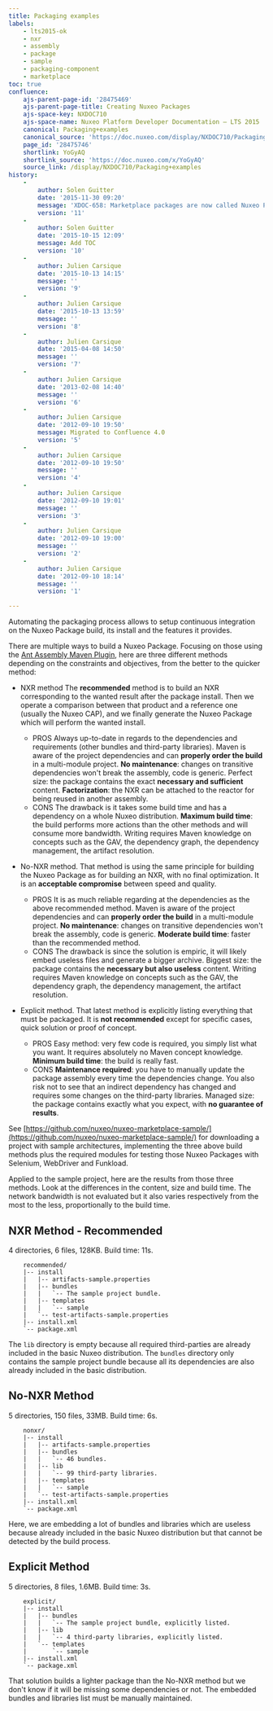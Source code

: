 ```yaml
---
title: Packaging examples
labels:
    - lts2015-ok
    - nxr
    - assembly
    - package
    - sample
    - packaging-component
    - marketplace
toc: true
confluence:
    ajs-parent-page-id: '28475469'
    ajs-parent-page-title: Creating Nuxeo Packages
    ajs-space-key: NXDOC710
    ajs-space-name: Nuxeo Platform Developer Documentation — LTS 2015
    canonical: Packaging+examples
    canonical_source: 'https://doc.nuxeo.com/display/NXDOC710/Packaging+examples'
    page_id: '28475746'
    shortlink: YoGyAQ
    shortlink_source: 'https://doc.nuxeo.com/x/YoGyAQ'
    source_link: /display/NXDOC710/Packaging+examples
history:
    - 
        author: Solen Guitter
        date: '2015-11-30 09:20'
        message: 'XDOC-658: Marketplace packages are now called Nuxeo Package'
        version: '11'
    - 
        author: Solen Guitter
        date: '2015-10-15 12:09'
        message: Add TOC
        version: '10'
    - 
        author: Julien Carsique
        date: '2015-10-13 14:15'
        message: ''
        version: '9'
    - 
        author: Julien Carsique
        date: '2015-10-13 13:59'
        message: ''
        version: '8'
    - 
        author: Julien Carsique
        date: '2015-04-08 14:50'
        message: ''
        version: '7'
    - 
        author: Julien Carsique
        date: '2013-02-08 14:40'
        message: ''
        version: '6'
    - 
        author: Julien Carsique
        date: '2012-09-10 19:50'
        message: Migrated to Confluence 4.0
        version: '5'
    - 
        author: Julien Carsique
        date: '2012-09-10 19:50'
        message: ''
        version: '4'
    - 
        author: Julien Carsique
        date: '2012-09-10 19:01'
        message: ''
        version: '3'
    - 
        author: Julien Carsique
        date: '2012-09-10 19:00'
        message: ''
        version: '2'
    - 
        author: Julien Carsique
        date: '2012-09-10 18:14'
        message: ''
        version: '1'

---
```

Automating the packaging process allows to setup continuous integration on the Nuxeo Package build, its install and the features it provides.

There are multiple ways to build a Nuxeo Package. Focusing on those using the [Ant Assembly Maven Plugin](https://github.com/nuxeo/ant-assembly-maven-plugin), here are three different methods depending on the constraints and objectives, from the better to the quicker method:

*   NXR method
    The **recommended** method is to build an NXR corresponding to the wanted result after the package install. Then we operate a comparison between that product and a reference one (usually the Nuxeo CAP), and we finally generate the Nuxeo Package which will perform the wanted install.

    *   PROS
        Always up-to-date in regards to the dependencies and requirements (other bundles and third-party libraries).
        Maven is aware of the project dependencies and can **properly order the build** in a multi-module project.
        **No maintenance**: changes on transitive dependencies won't break the assembly, code is generic.
        Perfect size: the package contains the exact **necessary and sufficient** content.
        **Factorization**: the NXR can be attached to the reactor for being reused in another assembly.
    *   CONS
        The drawback is it takes some build time and has a dependency on a whole Nuxeo distribution.
        **Maximum build time**: the build performs more actions than the other methods and will consume more bandwidth.
        Writing requires Maven knowledge on concepts such as the GAV, the dependency graph, the dependency management, the artifact resolution.
*   No-NXR method.
    That method is using the same principle for building the Nuxeo Package as for building an NXR, with no final optimization. It is an **acceptable compromise** between speed and quality.

    *   PROS
        It is as much reliable regarding at the dependencies as the above recommended method.
        Maven is aware of the project dependencies and can **properly order the build** in a multi-module project.
        **No maintenance**: changes on transitive dependencies won't break the assembly, code is generic.
        **Moderate build time**: faster than the recommended method.
    *   CONS
        The drawback is since the solution is empiric, it will likely embed useless files and generate a bigger archive.
        Biggest size: the package contains the **necessary but also useless** content.
        Writing requires Maven knowledge on concepts such as the GAV, the dependency graph, the dependency management, the artifact resolution.
*   Explicit method.
    That latest method is explicitly listing everything that must be packaged. It is **not recommended** except for specific cases, quick solution or proof of concept.

    *   PROS
        Easy method: very few code is required, you simply list what you want. It requires absolutely no Maven concept knowledge.
        **Minimum build time**: the build is really fast.
    *   CONS
        **Maintenance required**: you have to manually update the package assembly every time the dependencies change.
        You also risk not to see that an indirect dependency has changed and requires some changes on the third-party libraries.
        Managed size: the package contains exactly what you expect, with **no guarantee of results**.

See [https://github.com/nuxeo/nuxeo-marketplace-sample/](https://github.com/nuxeo/nuxeo-marketplace-sample/) for downloading a project with sample architectures, implementing the three above build methods plus the required modules for testing those Nuxeo Packages with Selenium, WebDriver and Funkload.

Applied to the sample project, here are the results from those three methods. Look at the differences in the content, size and build time. The network bandwidth is not evaluated but it also varies respectively from the most to the less, proportionally to the build time.

## NXR Method - Recommended

4 directories, 6 files, 128KB. Build time: 11s.

```
    recommended/
    |-- install
    |   |-- artifacts-sample.properties
    |   |-- bundles
    |   |   `-- The sample project bundle.
    |   |-- templates
    |   |   `-- sample
    |   `-- test-artifacts-sample.properties
    |-- install.xml
    `-- package.xml
```

The `lib`&nbsp;directory is empty because all required third-parties are already included in the basic Nuxeo distribution. The `bundles` directory only contains the sample project bundle because all its dependencies are also already included in the basic distribution.

## No-NXR Method

5 directories, 150 files, 33MB. Build time: 6s.

```
    nonxr/
    |-- install
    |   |-- artifacts-sample.properties
    |   |-- bundles
    |   |   `-- 46 bundles.
    |   |-- lib
    |   |   `-- 99 third-party libraries.
    |   |-- templates
    |   |   `-- sample
    |   `-- test-artifacts-sample.properties
    |-- install.xml
    `-- package.xml
```

Here, we are embedding a lot of bundles and libraries which are useless because already included in the basic Nuxeo distribution but that cannot be detected by the build process.

## Explicit Method

5 directories, 8 files, 1.6MB. Build time: 3s.

```
    explicit/
    |-- install
    |   |-- bundles
    |   |   `-- The sample project bundle, explicitly listed.
    |   |-- lib
    |   |   `-- 4 third-party libraries, explicitly listed.
    |   `-- templates
    |       `-- sample
    |-- install.xml
    `-- package.xml
```

That solution builds a lighter package than the No-NXR method but we don't know if it will be missing some dependencies or not. The embedded bundles and libraries list must be manually maintained.